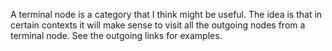 A terminal node is a category that I think might be useful. The idea is that in certain contexts it will make sense to visit all the outgoing nodes from a terminal node. See the outgoing links for examples.